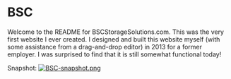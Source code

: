 # BSC

Welcome to the README for BSCStorageSolutions.com. This was the very first website I ever created. I designed and built this website myself (with some assistance from a drag-and-drop editor) in 2013 for a former employer. I was surprised to find that it is still somewhat functional today! 

Snapshot: [![BSC-snapshot.png](https://i.postimg.cc/vHnJDfzM/BSC-snapshot.png)](https://postimg.cc/dLqHx7pS)
